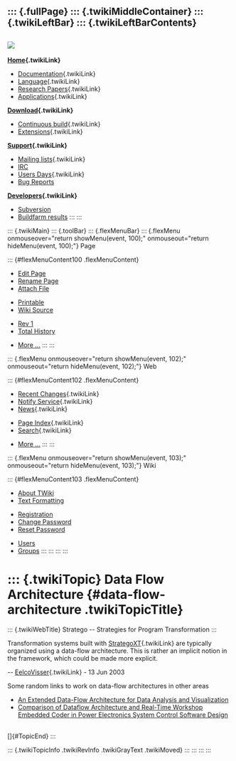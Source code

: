 ::: {.fullPage}
::: {.twikiMiddleContainer}
::: {.twikiLeftBar}
::: {.twikiLeftBarContents}
  ----------------------------------------------------------------------------------
  [![](../pub/Stratego/StrategoLogo/StrategoLogoTextlessWhite-100px.png)](WebHome)
  ----------------------------------------------------------------------------------

**[Home](WebHome){.twikiLink}**

-   [Documentation](StrategoDocumentation){.twikiLink}
-   [Language](StrategoLanguage){.twikiLink}
-   [Research Papers](StrategoPublications){.twikiLink}
-   [Applications](StrategoApplication){.twikiLink}

**[Download](StrategoDownload){.twikiLink}**

-   [Continuous build](ContinuousBuild){.twikiLink}
-   [Extensions](AdditionalPackageDownload){.twikiLink}

**[Support](StrategoSupport){.twikiLink}**

-   [Mailing lists](MailingList){.twikiLink}
-   [IRC](irc://irc.freenode.net/#stratego)
-   [Users Days](StrategoUsersDay){.twikiLink}
-   [Bug Reports](http://yellowgrass.org/project/StrategoXT)

**[Developers](StrategoDev){.twikiLink}**

-   [Subversion](https://svn.strategoxt.org/repos/StrategoXT/strategoxt/trunk)
-   [Buildfarm
    results](http://hydra.nixos.org/jobset/strategoxt/strategoxt-release/all)
:::
:::

::: {.twikiMain}
::: {.toolBar}
::: {.flexMenuBar}
::: {.flexMenu onmouseover="return showMenu(event, 100);" onmouseout="return hideMenu(event, 100);"}
Page

::: {#flexMenuContent100 .flexMenuContent}
-   [Edit
    Page](http://www.program-transformation.org/edit/Stratego/DataFlowArchitecture?t=1536825573)
-   [Rename
    Page](http://www.program-transformation.org/rename/Stratego/DataFlowArchitecture)
-   [Attach
    File](http://www.program-transformation.org/attach/Stratego/DataFlowArchitecture)

<!-- -->

-   [Printable](http://www.program-transformation.org/view/Stratego/DataFlowArchitecture?skin=print.pattern)
-   [Wiki
    Source](http://www.program-transformation.org/view/Stratego/DataFlowArchitecture?skin=text&raw=on&contenttype=text/plain)

<!-- -->

-   [Rev
    1](http://www.program-transformation.org/view/Stratego/DataFlowArchitecture?rev=1.1)
-   [Total
    History](http://www.program-transformation.org/rdiff/Stratego/DataFlowArchitecture)

<!-- -->

-   [More
    \...](http://www.program-transformation.org/oops/Stratego/DataFlowArchitecture?template=oopsmore&param1=1.1&param2=1.1)
:::
:::

::: {.flexMenu onmouseover="return showMenu(event, 102);" onmouseout="return hideMenu(event, 102);"}
Web

::: {#flexMenuContent102 .flexMenuContent}
-   [Recent Changes](WebChanges){.twikiLink}
-   [Notify Service](WebNotify){.twikiLink}
-   [News](WebNews){.twikiLink}

<!-- -->

-   [Page Index](WebIndex){.twikiLink}
-   [Search](WebSearch){.twikiLink}

<!-- -->

-   [More
    \...](http://www.program-transformation.org/oops/Stratego/DataFlowArchitecture?template=oopsmore&param1=1.1&param2=1.1)
:::
:::

::: {.flexMenu onmouseover="return showMenu(event, 103);" onmouseout="return hideMenu(event, 103);"}
Wiki

::: {#flexMenuContent103 .flexMenuContent}
-   [About
    TWiki](http://www.program-transformation.org/view/TWiki/WebHome)
-   [Text
    Formatting](http://www.program-transformation.org/view/TWiki/TextFormattingRules)

<!-- -->

-   [Registration](http://www.program-transformation.org/view/TWiki/TWikiRegistration)
-   [Change
    Password](http://www.program-transformation.org/view/TWiki/ChangePassword)
-   [Reset
    Password](http://www.program-transformation.org/view/TWiki/ResetPassword)

<!-- -->

-   [Users](http://www.program-transformation.org/view/Main/TWikiUsers)
-   [Groups](http://www.program-transformation.org/view/Main/TWikiGroups)
:::
:::
:::
:::

::: {.twikiTopic}
Data Flow Architecture {#data-flow-architecture .twikiTopicTitle}
======================

::: {.twikiWebTitle}
Stratego \-- Strategies for Program Transformation
:::

Transformation systems built with [StrategoXT](StrategoXT){.twikiLink}
are typically organized using a data-flow architecture. This is rather
an implicit notion in the framework, which could be made more explicit.

\-- [EelcoVisser](../Main/EelcoVisser){.twikiLink} - 13 Jun 2003

Some random links to work on data-flow architectures in other areas

-   [An Extended Data-Flow Architecture for Data Analysis and
    Visualization](http://www.research.ibm.com/dx/proceedings/dx_paper/)
-   [Comparison of Dataflow Architecture and Real-Time Workshop Embedded
    Coder in Power Electronics System Control Software
    Design](http://web-cat.cs.vt.edu/PEBB/CPES_2003_JHG_2.pdf)

\
[]{#TopicEnd}
:::

::: {.twikiTopicInfo .twikiRevInfo .twikiGrayText .twikiMoved}
:::
:::
:::
:::
